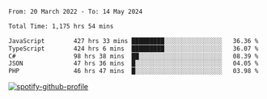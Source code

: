 <!--START_SECTION:waka-->

```txt
From: 20 March 2022 - To: 14 May 2024

Total Time: 1,175 hrs 54 mins

JavaScript        427 hrs 33 mins █████████░░░░░░░░░░░░░░░░   36.36 %
TypeScript        424 hrs 6 mins  █████████░░░░░░░░░░░░░░░░   36.07 %
C#                98 hrs 38 mins  ██░░░░░░░░░░░░░░░░░░░░░░░   08.39 %
JSON              47 hrs 36 mins  █░░░░░░░░░░░░░░░░░░░░░░░░   04.05 %
PHP               46 hrs 47 mins  █░░░░░░░░░░░░░░░░░░░░░░░░   03.98 %
```

<!--END_SECTION:waka-->
[![spotify-github-profile](https://spotify-github-profile.vercel.app/api/view?uid=c00zprrvy9xiloa9qnco3hmng&cover_image=true&theme=novatorem&show_offline=false&background_color=121212&bar_color=53b14f&bar_color_cover=false)](https://spotify-github-profile.vercel.app/api/view?uid=c00zprrvy9xiloa9qnco3hmng&redirect=true)



